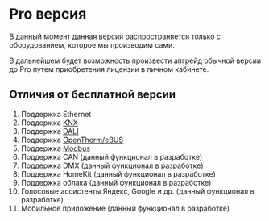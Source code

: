 # Pro версия

В данный момент данная версия распространяется только с оборудованием, которое мы производим сами. 

В дальнейшем будет возможность произвести апгрейд обычной версии до Pro путем приобретения лицензии в личном кабинете.

## Отличия от бесплатной версии
1) Поддержка Ethernet
2) Поддержка [KNX](/knx_rus.md)
3) Поддержка [DALI](/devices/din_mini_lighting_rus.md)
4) Поддержка [OpenTherm/eBUS](/devices/din_mini_boiler_rus.md)
5) Поддержка [Modbus](/modbus_rus.md)
6) Поддержка CAN (данный функционал в разработке)
7) Поддержка DMX (данный функционал в разработке)
8) Поддержка HomeKit (данный функционал в разработке)
9) Поддержка облака (данный функционал в разработке)
10) Голосовые ассистенты Яндекс, Google и др. (данный функционал в разработке)
11) Мобильное приложение (данный функционал в разработке)
